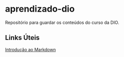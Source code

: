 # aprendizado-dio
Repositório para guardar os conteúdos do curso da DIO.

## Links Úteis

[Introdução ao Markdown](https://www.markdownguide.org/basic-syntax/)

